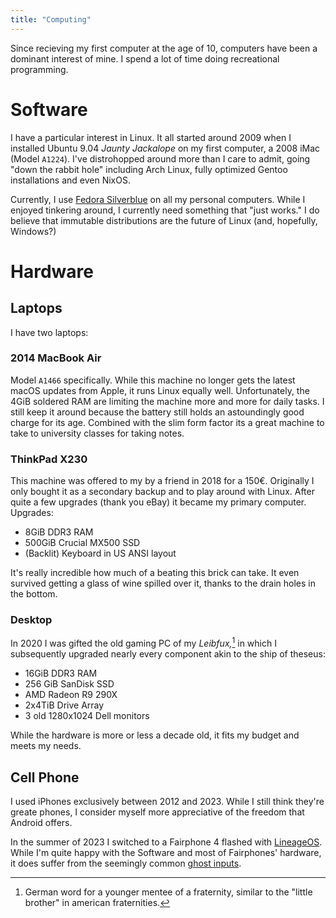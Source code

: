 ```yaml
---
title: "Computing"
---
```


Since recieving my first computer at the age of 10, computers have been a dominant interest of mine. I spend a lot of time doing recreational programming.

# Software
I have a particular interest in Linux. It all started around 2009 when I installed Ubuntu 9.04 *Jaunty Jackalope* on my first computer, a 2008 iMac (Model `A1224`). I've distrohopped around more than I care to admit, going "down the rabbit hole" including Arch Linux, fully optimized Gentoo installations and even NixOS.

Currently, I use [Fedora Silverblue](https://fedoraproject.org/silverblue/) on all my personal computers. While I enjoyed tinkering around, I currently need something that "just works." I do believe that immutable distributions are the future of Linux (and, hopefully, Windows?)

# Hardware

## Laptops
I have two laptops:

### 2014 MacBook Air
Model `A1466` specifically. While this machine no longer gets the latest macOS updates from Apple, it runs Linux equally well. Unfortunately, the 4GiB soldered RAM are limiting the machine more and more for daily tasks. I still keep it around because the battery still holds an astoundingly good charge for its age. Combined with the slim form factor its a great machine to take to university classes for taking notes.

### ThinkPad X230
This machine was offered to my by a friend in 2018 for a 150€. Originally I only bought it as a secondary backup and to play around with Linux. After quite a few upgrades (thank you eBay) it became my primary computer. Upgrades:
- 8GiB DDR3 RAM
- 500GiB Crucial MX500 SSD
- (Backlit) Keyboard in US ANSI layout

It's really incredible how much of a beating this brick can take. It even survived getting a glass of wine spilled over it, thanks to the drain holes in the bottom.

### Desktop
In 2020 I was gifted the old gaming PC of my *Leibfux,*[^fux] in which I subsequently upgraded nearly every component akin to the ship of theseus:
- 16GiB DDR3 RAM
- 256 GiB SanDisk SSD
- AMD Radeon R9 290X
- 2x4TiB Drive Array
- 3 old 1280x1024 Dell monitors

While the hardware is more or less a decade old, it fits my budget and meets my needs.

[^fux]: German word for a younger mentee of a fraternity, similar to the "little brother" in american fraternities.

## Cell Phone
I used iPhones exclusively between 2012 and 2023. While I still think they're greate phones, I consider myself more appreciative of the freedom that Android offers.

In the summer of 2023 I switched to a Fairphone 4 flashed with [LineageOS](https://lineageos.org/). While I'm quite happy with the Software and most of Fairphones' hardware, it does suffer from the seemingly common [ghost inputs](https://forum.fairphone.com/t/ghost-inputs-on-fp4/82837/427). 